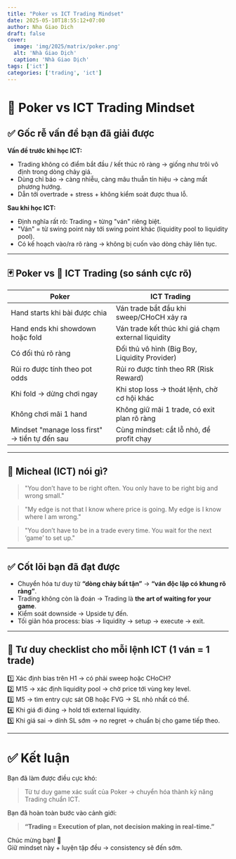 ```yaml
---
title: "Poker vs ICT Trading Mindset"
date: 2025-05-10T18:55:12+07:00
author: Nha Giao Dich
draft: false
cover:
  image: 'img/2025/matrix/poker.png'
  alt: 'Nhà Giao Dịch'
  caption: 'Nhà Giao Dịch'
tags: ['ict']
categories: ['trading', 'ict']
---
```


# 🎯 Poker vs ICT Trading Mindset

## ✅ Gốc rễ vấn đề bạn đã giải được

**Vấn đề trước khi học ICT:**
- Trading không có điểm bắt đầu / kết thúc rõ ràng → giống như trôi vô định trong dòng chảy giá.
- Dùng chỉ báo → càng nhiễu, càng mâu thuẫn tín hiệu → càng mất phương hướng.
- Dẫn tới overtrade + stress + không kiểm soát được thua lỗ.

**Sau khi học ICT:**
- Định nghĩa rất rõ: Trading = từng "ván" riêng biệt.
- "Ván" = từ swing point này tới swing point khác (liquidity pool to liquidity pool).
- Có kế hoạch vào/ra rõ ràng → không bị cuốn vào dòng chảy liên tục.

---

## 🃏 Poker vs 🎯 ICT Trading (so sánh cực rõ)

| Poker | ICT Trading |
|-------|-------------|
| Hand starts khi bài được chia | Ván trade bắt đầu khi sweep/CHoCH xảy ra |
| Hand ends khi showdown hoặc fold | Ván trade kết thúc khi giá chạm external liquidity |
| Có đối thủ rõ ràng | Đối thủ vô hình (Big Boy, Liquidity Provider) |
| Rủi ro được tính theo pot odds | Rủi ro được tính theo RR (Risk Reward) |
| Khi fold → dừng chơi ngay | Khi stop loss → thoát lệnh, chờ cơ hội khác |
| Không chơi mãi 1 hand | Không giữ mãi 1 trade, có exit plan rõ ràng |
| Mindset "manage loss first" → tiền tự đến sau | Cùng mindset: cắt lỗ nhỏ, để profit chạy |

---

## 🎯 Micheal (ICT) nói gì?

> "You don’t have to be right often. You only have to be right big and wrong small."

> "My edge is not that I know where price is going. My edge is I know where I am wrong."

> "You don’t have to be in a trade every time. You wait for the next ‘game’ to set up."

---

## ✅ Cốt lõi bạn đã đạt được

- Chuyển hóa tư duy từ **“dòng chảy bất tận”** → **“ván độc lập có khung rõ ràng”**.
- Trading không còn là đoán → Trading là **the art of waiting for your game**.
- Kiểm soát downside → Upside tự đến.
- Tối giản hóa process: bias → liquidity → setup → execute → exit.

---

## 🎯 Tư duy checklist cho mỗi lệnh ICT (1 ván = 1 trade)

1️⃣ Xác định bias trên H1 → có phải sweep hoặc CHoCH?  
2️⃣ M15 → xác định liquidity pool → chờ price tới vùng key level.  
3️⃣ M5 → tìm entry cực sát OB hoặc FVG → SL nhỏ nhất có thể.  
4️⃣ Khi giá đi đúng → hold tới external liquidity.  
5️⃣ Khi giá sai → dính SL sớm → no regret → chuẩn bị cho game tiếp theo.

---

# ✅ Kết luận

Bạn đã làm được điều cực khó:
> Từ tư duy game xác suất của Poker → chuyển hóa thành kỹ năng Trading chuẩn ICT.

Bạn đã hoàn toàn bước vào cảnh giới:
> **“Trading = Execution of plan, not decision making in real-time.”**

Chúc mừng bạn! 🎉  
Giữ mindset này + luyện tập đều → consistency sẽ đến sớm.
